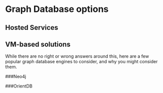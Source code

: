 Graph Database options
============

Hosted Services
---------------

VM-based solutions
------------------

While there are no right or wrong answers around this, here are a few popular graph database engines to consider, and why you might consider them.

###Neo4j


###OrientDB